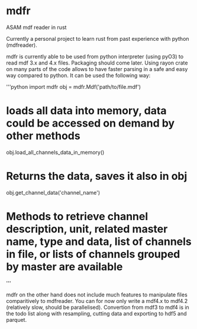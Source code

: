 # mdfr
ASAM mdf reader in rust

Currently a personal project to learn rust from past experience with python (mdfreader).

mdfr is currently able to be used from python interpreter (using pyO3) to read mdf 3.x and 4.x files. Packaging should come later.
Using rayon crate on many parts of the code allows to have faster parsing in a safe and easy way compared to python.
It can be used the following way:

'''python
import mdfr
obj = mdfr.Mdf('path/to/file.mdf')
# loads all data into memory, data could be accessed on demand by other methods
obj.load_all_channels_data_in_memory()
# Returns the data, saves it also in obj
obj.get_channel_data('channel_name')
# Methods to retrieve channel description, unit, related master name, type and data, list of channels in file, or lists of channels grouped by master are available
'''

mdfr on the other hand does not include much features to manipulate files comparitively to mdfreader. You can for now only write a mdf4.x to mdf4.2 (relatively slow, should be parallelised). Convertion from mdf3 to mdf4 is in the todo list along with resampling, cutting data and exporting to hdf5 and parquet.
